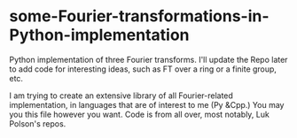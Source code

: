 # some-Fourier-transformations-in-Python-implementation
Python implementation of three Fourier transforms. I'll update the Repo later to add code for interesting ideas, such as FT over a ring or a finite group, etc.

I am trying to create an extensive library of all Fourier-related implementation, in languages that are of interest to me (Py &Cpp.) You may you this file however you want.
Code is from all over, most notably, Luk Polson's repos.
